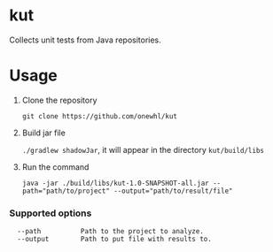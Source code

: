 # kut

Collects unit tests from Java repositories.

# Usage

1. Clone the repository

   ```git clone https://github.com/onewhl/kut```
2. Build jar file

   ```./gradlew shadowJar```, it will appear in the directory ```kut/build/libs```
3. Run the command

   ```java -jar ./build/libs/kut-1.0-SNAPSHOT-all.jar --path="path/to/project" --output="path/to/result/file"```

### Supported options

```
  --path          Path to the project to analyze.
  --output        Path to put file with results to.
```